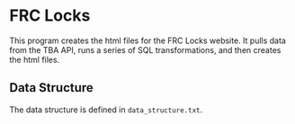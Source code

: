 # FRC Locks

This program creates the html files for the FRC Locks website. It pulls data from the TBA API, runs a series of SQL transformations, and then creates the html files.

## Data Structure

The data structure is defined in `data_structure.txt`.